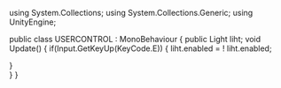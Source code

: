 using System.Collections;
using System.Collections.Generic;
using UnityEngine;

public class USERCONTROL : MonoBehaviour
{
   public Light liht;
    void Update()
    {
      if(Input.GetKeyUp(KeyCode.E))
      {
        liht.enabled = ! liht.enabled;

     

 }  
    }
}